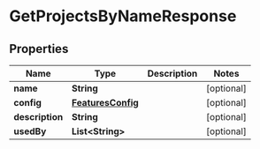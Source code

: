 

# GetProjectsByNameResponse


## Properties

Name | Type | Description | Notes
------------ | ------------- | ------------- | -------------
**name** | **String** |  |  [optional]
**config** | [**FeaturesConfig**](FeaturesConfig.md) |  |  [optional]
**description** | **String** |  |  [optional]
**usedBy** | **List&lt;String&gt;** |  |  [optional]




